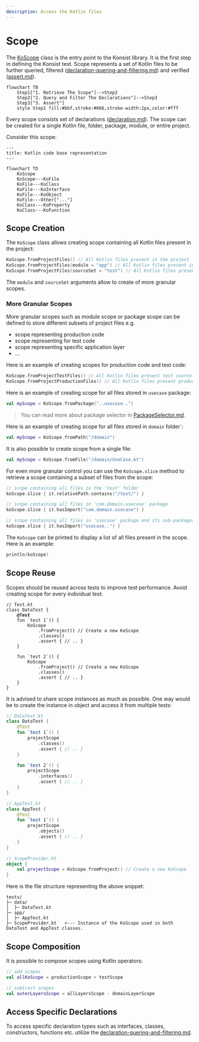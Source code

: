 ```yaml
---
description: Access the Kotlin files
---
```


# Scope

The [KoScope](https://github.com/LemonAppDev/konsist/blob/main/src/main/kotlin/com/lemon/konsist/core/declaration/KoScope.kt) class is the entry point to the Konsist library. It is the first step in defining the Konsist test. Scope represents a set of Kotlin files to be further queried, filtered ([declaration-quering-and-filtering.md](declaration-quering-and-filtering.md "mention")) and verified ([assert.md](assert.md "mention")).

```mermaid
flowchart TB
    Step1["1. Retrieve The Scope"]-->Step2
    Step2["2. Query and Filter The Declarations"]-->Step3
    Step3["3. Assert"]
    style Step1 fill:#bbf,stroke:#666,stroke-width:2px,color:#fff
```

Every scope consists set of declarations ([declaration.md](declaration.md "mention")). The scope can be created for a single Kotlin file, folder, package, module, or entire project.

Consider this scope:

```mermaid
---
title: Kotlin code base representation
---

flowchart TD
    KoScope
    KoScope---KoFile
    KoFile---KoClass
    KoFile---KoInterface
    KoFile---KoObject
    KoFile---Other["..."]
    KoClass---KoProperty
    KoClass---KoFunction
```

## Scope Creation

The `KoScope` class allows creating scope containing all Kotlin files present in the project:

```kotlin
KoScope.fromProjectFiles() // All Kotlin files present in the project
KoScope.fromProjectFiles(module = "app") // All Kotlin files present in the "app" module
KoScope.fromProjectFiles(sourceSet = "test") // All Kotlin files present in the "test" source sets
```

The `module` and `sourceSet` arguments allow to create of more granular scopes.

### More Granular Scopes

More granular scopes such as module scope or package scope can be defined to store different subsets of project files e.g.

* scope representing production code
* scope representing for test code
* scope representing specific application layer
* ...

Here is an example of creating scopes for production code and test code:

```kotlin
KoScope.fromProjectTestFiles() // All Kotlin files present test source sets
KoScope.fromProjectProductionFiles() // All Kotlin files present production source sets
```

Here is an example of creating scope for all files stored in `usecase` package:

```kotlin
val myScope = KoScope.fromPackage("..usecase..")
```

> You can read more about package selector in [PackageSelector.md](packageselector.md).

Here is an example of creating scope for all files stored in `domain` folder\`:

```kotlin
val myScope = KoScope.fromPath("/domain")
```

It is also possible to create scope from a single file:

```kotlin
val myScope = KoScope.fromFile("/domain/UseCase.kt")
```

For even more granular control you can use the `KoScope.slice` method to retrieve a scope containing a subset of files from the scope:

```kotlin
// scope containing all files in the 'test' folder
koScope.slice { it.relativePath.contains("/test/") }

// scope containing all files in 'com.domain.usecase' package
koScope.slice { it.hasImport("com.domain.usecase") }

// scope containing all files in 'usecase' package and its sub-packages
koScope.slice { it.hasImport("usecase..") }
```

The `KoScope` can be printed to display a list of all files present in the scope. Here is an example:

```kotlin
println(koScope)
```

## Scope Reuse

Scopes should be reused across tests to improve test performance. Avoid creating scope for every individual test:

<pre class="language-kotlin"><code class="lang-kotlin">// Test.kt
class DataTest {
<strong>    @Test
</strong>    fun `test 1`() {
        KoScope
            .fromProject() // Create a new KoScope
            .classes()
            .assert { // .. } 
    }

    fun `test 2`() {
        KoScope
            .fromProject() // Create a new KoScope
            .classes()
            .assert { // .. } 
    }
}
</code></pre>

It is advised to share scope instances as much as possible. One way would be to create the instance in object and access it from multiple tests:

```kotlin
// DataTest.kt
class DataTest {    
    @Test
    fun `test 1`() {
        projectScope
            .classes()
            .assert { // .. } 
    }

    fun `test 2`() {
        projectScope
            .interfaces()
            .assert { // .. } 
    }
}

// AppTest.kt
class AppTest {    
    @Test
    fun `test 1`() {
        projectScope
            .objects()
            .assert { // .. } 
    }
}

// ScopeProvider.kt
object {
    val projectScope = KoScope.fromProject() // Create a new KoScope
}
```

Here is the file structure representing the above snippet:

```
tests/
├─ data/
│  ├─ DataTest.kt
├─ app/
│  ├─ AppTest.kt
├─ ScopeProvider.kt   <--- Instance of the KoScope used in both DataTest and AppTest classes.
```

## Scope Composition

It is possible to compose scopes using Kotlin operators:

```kotlin
// add scopes
val allKoScope = productionScope + testScope

// subtract scopes
val outerLayersScope = allLayersScope - domainLayerScope
```

## Access Specific Declarations

To access specific declaration types such as interfaces, classes, constructors, functions etc. utilize the [declaration-quering-and-filtering.md](declaration-quering-and-filtering.md "mention").
